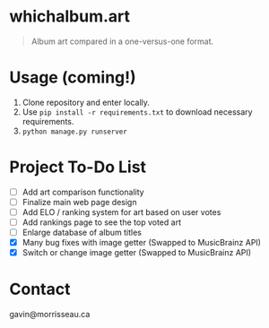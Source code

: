 # whichalbum.art

> Album art compared in a one-versus-one format.

# Usage (coming!)

1. Clone repository and enter locally.
2. Use ```pip install -r requirements.txt``` to download necessary requirements.
3. ```python manage.py runserver```

# Project To-Do List

- [ ] Add art comparison functionality
- [ ] Finalize main web page design
- [ ] Add ELO / ranking system for art based on user votes
- [ ] Add rankings page to see the top voted art
- [ ] Enlarge database of album titles
- [x] Many bug fixes with image getter (Swapped to MusicBrainz API)
- [x] Switch or change image getter (Swapped to MusicBrainz API)

# Contact
gavin<span>@</span>morrisseau.ca
